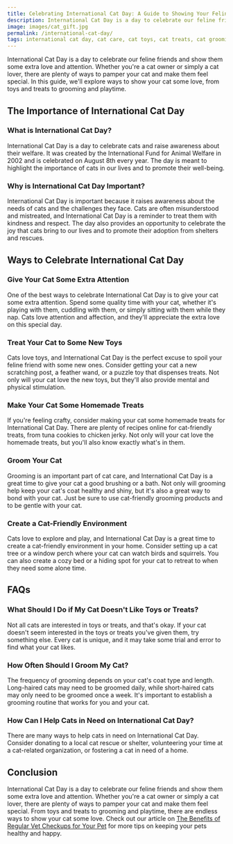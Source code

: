 ```yaml
---
title: Celebrating International Cat Day: A Guide to Showing Your Feline Friend Some Love
description: International Cat Day is a day to celebrate our feline friends and show them some extra love and attention. In this guide, we'll explore ways to pamper your cat, from toys and treats to grooming and playtime.
image: images/cat_gift.jpg
permalink: /international-cat-day/
tags: international cat day, cat care, cat toys, cat treats, cat grooming
---
```


International Cat Day is a day to celebrate our feline friends and show them some extra love and attention. Whether you're a cat owner or simply a cat lover, there are plenty of ways to pamper your cat and make them feel special. In this guide, we'll explore ways to show your cat some love, from toys and treats to grooming and playtime.

## The Importance of International Cat Day

### What is International Cat Day?

International Cat Day is a day to celebrate cats and raise awareness about their welfare. It was created by the International Fund for Animal Welfare in 2002 and is celebrated on August 8th every year. The day is meant to highlight the importance of cats in our lives and to promote their well-being.

### Why is International Cat Day Important?

International Cat Day is important because it raises awareness about the needs of cats and the challenges they face. Cats are often misunderstood and mistreated, and International Cat Day is a reminder to treat them with kindness and respect. The day also provides an opportunity to celebrate the joy that cats bring to our lives and to promote their adoption from shelters and rescues.

## Ways to Celebrate International Cat Day

### Give Your Cat Some Extra Attention

One of the best ways to celebrate International Cat Day is to give your cat some extra attention. Spend some quality time with your cat, whether it's playing with them, cuddling with them, or simply sitting with them while they nap. Cats love attention and affection, and they'll appreciate the extra love on this special day.

### Treat Your Cat to Some New Toys

Cats love toys, and International Cat Day is the perfect excuse to spoil your feline friend with some new ones. Consider getting your cat a new scratching post, a feather wand, or a puzzle toy that dispenses treats. Not only will your cat love the new toys, but they'll also provide mental and physical stimulation.

### Make Your Cat Some Homemade Treats

If you're feeling crafty, consider making your cat some homemade treats for International Cat Day. There are plenty of recipes online for cat-friendly treats, from tuna cookies to chicken jerky. Not only will your cat love the homemade treats, but you'll also know exactly what's in them.

### Groom Your Cat

Grooming is an important part of cat care, and International Cat Day is a great time to give your cat a good brushing or a bath. Not only will grooming help keep your cat's coat healthy and shiny, but it's also a great way to bond with your cat. Just be sure to use cat-friendly grooming products and to be gentle with your cat.

### Create a Cat-Friendly Environment

Cats love to explore and play, and International Cat Day is a great time to create a cat-friendly environment in your home. Consider setting up a cat tree or a window perch where your cat can watch birds and squirrels. You can also create a cozy bed or a hiding spot for your cat to retreat to when they need some alone time.

## FAQs

### What Should I Do if My Cat Doesn't Like Toys or Treats?

Not all cats are interested in toys or treats, and that's okay. If your cat doesn't seem interested in the toys or treats you've given them, try something else. Every cat is unique, and it may take some trial and error to find what your cat likes.

### How Often Should I Groom My Cat?

The frequency of grooming depends on your cat's coat type and length. Long-haired cats may need to be groomed daily, while short-haired cats may only need to be groomed once a week. It's important to establish a grooming routine that works for you and your cat.

### How Can I Help Cats in Need on International Cat Day?

There are many ways to help cats in need on International Cat Day. Consider donating to a local cat rescue or shelter, volunteering your time at a cat-related organization, or fostering a cat in need of a home.

## Conclusion

International Cat Day is a day to celebrate our feline friends and show them some extra love and attention. Whether you're a cat owner or simply a cat lover, there are plenty of ways to pamper your cat and make them feel special. From toys and treats to grooming and playtime, there are endless ways to show your cat some love. Check out our article on [The Benefits of Regular Vet Checkups for Your Pet](https://forpetswithlove.com/benefits-of-regular-vet-checkups-for-your-pet/) for more tips on keeping your pets healthy and happy.
